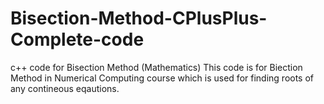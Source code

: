 # Bisection-Method-CPlusPlus-Complete-code
c++ code for Bisection Method (Mathematics)
This code is for Biection Method in Numerical Computing course which is used for finding roots of any contineous eqautions. 
